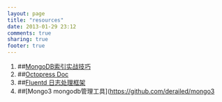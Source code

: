 ```yaml
---
layout: page
title: "resources"
date: 2013-01-29 23:12
comments: true
sharing: true
footer: true
---
```


1. ##[MongoDB索引实战技巧](http://blog.nosqlfan.com/html/3656.html)
2. ##[Octopress Doc](http://octopress.org/docs/)
3. ##[Fluentd 日志处理框架](http://fluentd.org/)
4. ##[Mongo3 mongodb管理工具](https://github.com/derailed/mongo3
